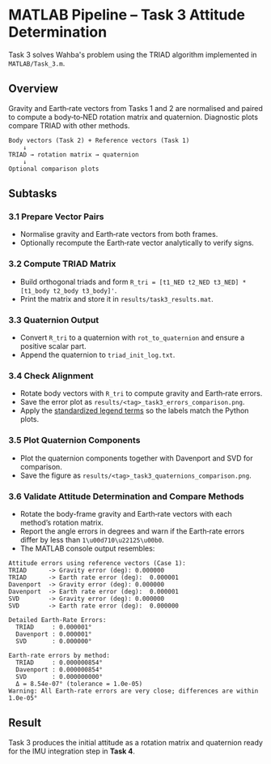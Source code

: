 # MATLAB Pipeline – Task 3 Attitude Determination

Task 3 solves Wahba's problem using the TRIAD algorithm implemented in `MATLAB/Task_3.m`.

## Overview

Gravity and Earth‑rate vectors from Tasks 1 and 2 are normalised and paired to compute a body‑to‑NED rotation matrix and quaternion.  Diagnostic plots compare TRIAD with other methods.

```text
Body vectors (Task 2) + Reference vectors (Task 1)
    ↓
TRIAD → rotation matrix → quaternion
    ↓
Optional comparison plots
```

## Subtasks

### 3.1 Prepare Vector Pairs
- Normalise gravity and Earth‑rate vectors from both frames.
- Optionally recompute the Earth‑rate vector analytically to verify signs.

### 3.2 Compute TRIAD Matrix
- Build orthogonal triads and form `R_tri = [t1_NED t2_NED t3_NED] * [t1_body t2_body t3_body]'`.
- Print the matrix and store it in `results/task3_results.mat`.

### 3.3 Quaternion Output
- Convert `R_tri` to a quaternion with `rot_to_quaternion` and ensure a positive scalar part.
- Append the quaternion to `triad_init_log.txt`.

### 3.4 Check Alignment
- Rotate body vectors with `R_tri` to compute gravity and Earth‑rate errors.
- Save the error plot as `results/<tag>_task3_errors_comparison.png`.
- Apply the [standardized legend terms](../PlottingChecklist.md#standardized-legend-terms) so the labels match the Python plots.

### 3.5 Plot Quaternion Components
- Plot the quaternion components together with Davenport and SVD for comparison.
- Save the figure as `results/<tag>_task3_quaternions_comparison.png`.

### 3.6 Validate Attitude Determination and Compare Methods
- Rotate the body-frame gravity and Earth‑rate vectors with each method’s rotation matrix.
- Report the angle errors in degrees and warn if the Earth‑rate errors differ by less than `1\u00d710\u22125\u00b0`.
- The MATLAB console output resembles:

```text
Attitude errors using reference vectors (Case 1):
TRIAD      -> Gravity error (deg): 0.000000
TRIAD      -> Earth rate error (deg):  0.000001
Davenport  -> Gravity error (deg): 0.000000
Davenport  -> Earth rate error (deg):  0.000001
SVD        -> Gravity error (deg): 0.000000
SVD        -> Earth rate error (deg):  0.000000

Detailed Earth-Rate Errors:
  TRIAD     : 0.000001°
  Davenport : 0.000001°
  SVD       : 0.000000°

Earth-rate errors by method:
  TRIAD     : 0.000000854°
  Davenport : 0.000000854°
  SVD       : 0.000000000°
  Δ = 8.54e-07° (tolerance = 1.0e-05)
Warning: All Earth-rate errors are very close; differences are within 1.0e-05°
```

## Result

Task 3 produces the initial attitude as a rotation matrix and quaternion ready for the IMU integration step in **Task 4**.
